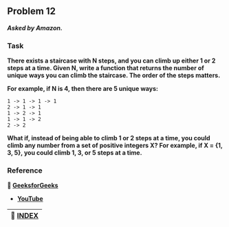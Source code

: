 ## Problem 12
***Asked by Amazon.***
### Task
**There exists a staircase with N steps, and you can climb up either 1 or 2 steps at a time. Given N, write a function that returns the number of unique ways you can climb the staircase. The order of the steps matters.**

**For example, if N is 4, then there are 5 unique ways:**
```
1 -> 1 -> 1 -> 1
2 -> 1 -> 1
1 -> 2 -> 1
1 -> 1 -> 2
2 -> 2
```
**What if, instead of being able to climb 1 or 2 steps at a time, you could climb any number from a set of positive integers X? For example, if X = {1, 3, 5}, you could climb 1, 3, or 5 steps at a time.**

### Reference
**:green_book: [GeeksforGeeks](https://www.geeksforgeeks.org/count-ways-reach-nth-stair/)**    
- **[YouTube](https://youtu.be/5o-kdjv7FD0)**

|**:file_folder: [INDEX](https://github.com/theInvincible/Daily-Coding-Problem/blob/master/Collection/INDEX.md)**|
|----------------------------------------------------------------------------------------------------------------|
